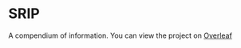 # SRIP
A compendium of information.
You can view the project on [Overleaf](https://www.overleaf.com/project/684c1fa92f206bb82f26623c)